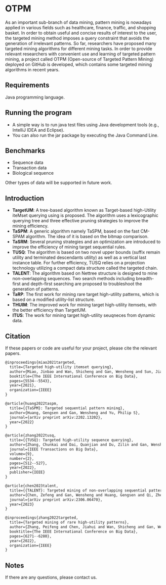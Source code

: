 # OTPM
As an important sub-branch of data mining, pattern mining is nowadays applied in various fields such as healthcare, finance, traffic, and shopping basket. In order to obtain useful and concise results of interest to the user, the targeted mining method imposes a query constraint that avoids the generation of irrelevant patterns. So far, researchers have proposed many targeted mining algorithms for different mining tasks. In order to provide relevant researchers with convenient use and learning of targeted pattern mining, a project called OTPM (Open-source of Targeted Pattern Mining) deployed on GitHub is developed, which contains some targeted mining algorithms in recent years.

## Requirements
Java programming language.

## Running the program
- A simple way is to run java test files using Java development tools (e.g., IntelliJ IDEA and Eclipse).
- You can also run the jar package by executing the Java Command Line.

## Benchmarks
- Sequence data
- Transaction data
- Biological sequence
  
Other types of data will be supported in future work.

## Introduction
- **TargetUM**: A tree-based algorithm known as Target-based high-Utility iteMset querying using is proposed. The algorithm uses a lexicographic querying tree and three effective pruning strategies to improve the mining efficiency.
- **TaSPM**:  A generic algorithm namely TaSPM, based on the fast CM-SPAM algorithm. The idea of it is based on the bitmap comparison.
- **TaSRM**: Several pruning strategies and an optimization are introduced to improve the efficiency of mining target sequential rules.
- **TUSQ**: The algorithm is based on two novel upper bounds (suffix remain utility and terminated descendants utility) as well as a vertical last instance table. For further efficiency, TUSQ relies on a projection technology utilizing a compact data structure called the targeted chain. 
- **TALENT**: The algorithm based on Nettree structure is designed to mine non-overlapping sequences. Two search methods including breadth-first and depth-first searching are proposed to troubleshoot the generation of patterns.
- **TaRP**: The first work for mining rare target high-utility patterns, which is based on a modified utility-list structure.
- **THUIM**: The improved work for mining target high-utility itemsets, with the better efficiency than TargetUM.
- **ITUS**: The work for mining target high-utility seuqneces from dynamic data.

## Citation
If these papers or code are useful for your project, please cite the relevant papers.
```xml
@inproceedings{miao2021targeted,
  title={Targeted high-utility itemset querying},
  author={Miao, Jinbao and Wan, Shicheng and Gan, Wensheng and Sun, Jiayi and Chen, Jiahui},
  booktitle={The IEEE International Conference on Big Data},
  pages={5534--5543},
  year={2021},
  organization={IEEE}
}

@article{huang2022taspm,
  title={{TaSPM}: Targeted sequential pattern mining},
  author={Huang, Gengsen and Gan, Wensheng and Yu, Philip S},
  journal={arXiv preprint arXiv:2202.13202},
  year={2022}
}

@article{zhang2022tusq,
  title={{TUSQ}: Targeted high-utility sequence querying},
  author={Zhang, Chunkai and Dai, Quanjian and Du, Zilin and Gan, Wensheng and Weng, Jian and Yu, Philip S},
  journal={IEEE Transactions on Big Data},
  volume={9},
  number={2},
  pages={512--527},
  year={2022},
  publisher={IEEE}
}

@article{chen2023talent,
  title={{TALENT}: Targeted mining of non-overlapping sequential patterns},
  author={Chen, Zefeng and Gan, Wensheng and Huang, Gengsen and Qi, Zhenlian and Li, Yan and Yu, Philip S},
  journal={arXiv preprint arXiv:2306.06470},
  year={2023}
}

@inproceedings{zhang2022targeted,
  title={Targeted mining of rare high-utility patterns},
  author={Zhang, Peifeng and Chen, Jiahui and Wan, Shicheng and Gan, Wensheng},
  booktitle={The IEEE International Conference on Big Data},
  pages={6271--6280},
  year={2022},
  organization={IEEE}
}
```

## Notes
If there are any questions, please contact us.
